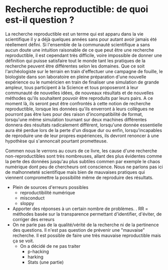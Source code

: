 # Recherche reproductible: de quoi est-il question ?

La recherche reproductible est un terme qui est apparu dans la vie scientifique
il y a déjà quelques années sans pour autant avoir jamais été réellement
défini. Si l'ensemble de la communauté scientifique a sans aucun doute une
intuition raisonable de ce que peut être une recherche reproductible, il est
cependant très difficile, voire impossible de donner une définition qui puisse
satisfaire tout le monde tant les pratiques de la recherche peuvent être
différentes selon les domaines. Que ce soit l'archéologiste sur le terrain en
train d'effectuer une campagne de fouille, le biologiste dans son laboratoire
en pleine préparation d'une nouvelle expérience ou le numéricien en train de
finaliser une simulation de grande ampleur, tous participent à la Science et
tous proposeront à leur communauté de nouvelles idées, de nouveaux résultats et
de nouvelles méthodes qu'ils souhaitent pouvoir être reproduits par leurs
pairs. A ce moment là, ils seront peut être confrontés à cette notion de
recherche reproductible, lorsque les données qu'ils enverront à leurs collègues
ne pourront pas être lues pour des raison d'incompatibilité de format,
lorsqu'une même simulation tournant sur deux machines différentes donnera des
résultats radicalement différent, lorsqu'une donnée essentielle aura été perdue
lors de la perte d'un disque dur ou enfin, lorsqu'incapables de reproduire une
de leur propres expériences, ils devront renoncer à une hypothèse qui
s'annoncait pourtant prometteuse.

Commen nous le verrons au cours de ce livre, les cause d'une recherche
non-reproductibles sont très nombreuses, allant des plus évidentes comme la
perte des données jusqu'au plus subtiles commen par exemple le chaos numérique
dont peu de chercheurs ont conscience. Nous ne parlons pas ici de malhonneteté
scientifique mais bien de mauvaises pratiques qui viennent compromettre la
possibilité même de reproduire des résultats.



* Plein de sources d'erreurs possibles
    * reproductibilité numérique
    * misconduct
    * sloppy
* Apporter des réponses à un certain nombre de problèmes. . RR = méthodes basée sur la transparence permettant d'identifier, d'éviter, de corriger des erreurs
* On ne parle pas de la qualité/vérité de la recherche ni de la pertinence des questions. Il n'est pas question de prévenir une "mauvaise" recherche. Il est possible de faire une très mauvaise reproductible mais ça se voit.
    * On a décidé de ne pas traiter 
        * p-hacking
        * harking
        * Stats (une partie)
